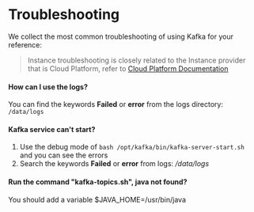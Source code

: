 # Troubleshooting

We collect the most common troubleshooting of using Kafka for your reference:

> Instance troubleshooting is closely related to the Instance provider that is Cloud Platform, refer to [Cloud Platform Documentation](https://support.websoft9.com/docs/faq/tech-instance.html)

#### How can I use the logs?

You can find the keywords **Failed** or **error** from the logs directory: `/data/logs`

#### Kafka service can't start?

1. Use the debug mode of `bash /opt/kafka/bin/kafka-server-start.sh` and you can see the errors
2. Search the keywords **Failed** or **error** from logs: */data/logs*

#### Run the command "kafka-topics.sh", java not found?

You should add a variable $JAVA_HOME=/usr/bin/java
